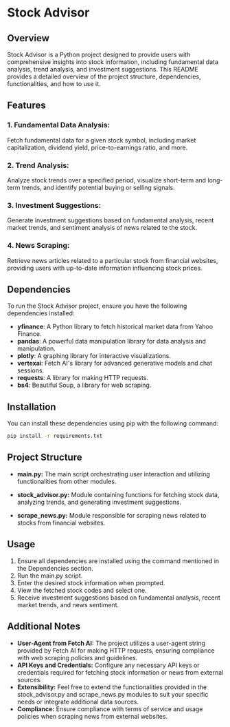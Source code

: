 
# Stock Advisor




## Overview
Stock Advisor is a Python project designed to provide users with comprehensive insights into stock information, including fundamental data analysis, trend analysis, and investment suggestions. This README provides a detailed overview of the project structure, dependencies, functionalities, and how to use it.

## Features
### 1. Fundamental Data Analysis:
Fetch fundamental data for a given stock symbol, including market capitalization, dividend yield, price-to-earnings ratio, and more.

### 2. Trend Analysis:
Analyze stock trends over a specified period, visualize short-term and long-term trends, and identify potential buying or selling signals.

### 3. Investment Suggestions:
Generate investment suggestions based on fundamental analysis, recent market trends, and sentiment analysis of news related to the stock.

### 4. News Scraping:
Retrieve news articles related to a particular stock from financial websites, providing users with up-to-date information influencing stock prices.


## Dependencies

To run the Stock Advisor project, ensure you have the following dependencies installed:

- **yfinance**: A Python library to fetch historical market data from Yahoo Finance.
- **pandas**: A powerful data manipulation library for data analysis and manipulation.
- **plotly**: A graphing library for interactive visualizations.
- **vertexai**: Fetch AI's library for advanced generative models and chat sessions.
- **requests**: A library for making HTTP requests.
- **bs4**: Beautiful Soup, a library for web scraping.




## Installation

You can install these dependencies using pip with the following command:

```bash
pip install -r requirements.txt

```

## Project Structure

- **main.py:** The main script orchestrating user interaction and utilizing functionalities from other modules.

- **stock_advisor.py:** Module containing functions for fetching stock data, analyzing trends, and generating investment suggestions.

- **scrape_news.py:** Module responsible for scraping news related to stocks from financial websites.

## Usage
1. Ensure all dependencies are installed using the command mentioned in the Dependencies section.
2. Run the main.py script.
3. Enter the desired stock information when prompted.
4. View the fetched stock codes and select one.
5. Receive investment suggestions based on fundamental analysis, recent market trends, and news sentiment.



## Additional Notes
- **User-Agent from Fetch AI:** The project utilizes a user-agent string provided by Fetch AI for making HTTP requests, ensuring compliance with web scraping policies and guidelines.
- **API Keys and Credentials:** Configure any necessary API keys or credentials required for fetching stock information or news from external sources.
- **Extensibility:** Feel free to extend the functionalities provided in the stock_advisor.py and scrape_news.py modules to suit your specific needs or integrate additional data sources.
- **Compliance:** Ensure compliance with terms of service and usage policies when scraping news from external websites.


